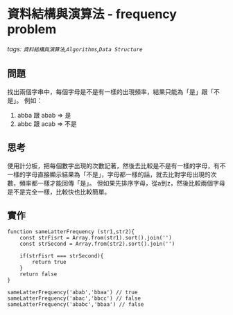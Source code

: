 # 資料結構與演算法 - frequency problem
###### tags: `資料結構與演算法`,`Algorithms`,`Data Structure`

## 問題
找出兩個字串中，每個字母是不是有一樣的出現頻率，結果只能為「是」跟「不是」。
例如：
1. abba 跟 abab => 是
2. abbc 跟 acab => 不是

## 思考
使用計分板，把每個數字出現的次數記著，然後去比較是不是有一樣的字母，有不一樣的字母直接顯示結果為「不是」，字母都一樣的話，就去比對字母出現的次數，頻率都一樣才能回傳「是」。
但如果先排序字母，從a到z，然後比較兩個字母是不是完全一樣，比較快也比較簡單。

## 實作
```javascript=
function sameLatterFrequency (str1,str2){
    const strFisrt = Array.from(str1).sort().join('')
    const strSecond = Array.from(str2).sort().join('')
    
    if(strFisrt === strSecond){
        return true
    }
    return false
}

sameLatterFrequency('abab','bbaa') // true
sameLatterFrequency('abac','bbcc') // false
sameLatterFrequency('ababc','bbaa') // false
```